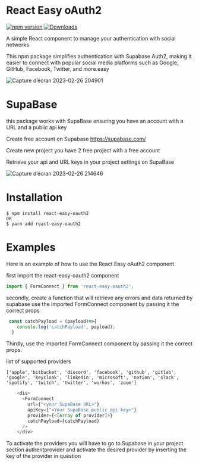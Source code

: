 # React Easy oAuth2

[![npm version](https://badge.fury.io/js/react-easy-oauth2.svg)](https://badge.fury.io/js/react-easy-oauth2)
[![Downloads](https://img.shields.io/npm/dm/react-easy-oauth2.svg)](https://www.npmjs.org/package/react-easy-oauth2)

A simple React component to manage your authentication with social networks

This npm package simplifies authentication with Supabase Auth2, making it easier to connect with popular social media platforms such as Google, GitHub, Facebook, Twitter, and more.easy

![Capture d’écran 2023-02-26 204901](https://user-images.githubusercontent.com/62888392/221435138-ba97798c-f4db-4599-a424-dd666ec2ff7c.png)

# SupaBase

this package works with SupaBase ensuring you have an account with a URL and a public api key 

Create free account on Supabase https://supabase.com/

Create new project you have 2 free project with a free account

Retrieve your api and URL keys in your project settings on SupaBase

![Capture d’écran 2023-02-26 214646](https://user-images.githubusercontent.com/62888392/221436287-449af22c-562f-47f1-b820-5501898729d8.png)

Installation
============== 

    $ npm install react-easy-oauth2
    OR
    $ yarn add react-easy-oauth2

Examples
==========

Here is an example of how to use the React Easy oAuth2 component 

first import the react-easy-oauth2 component 

```javascript
import { FormConnect } from 'react-easy-oauth2';
```

secondly, create a function that will retrieve any errors and data returned by supabase
use the imported FormConnect component by passing it the correct props

```javascript
 const catchPayload = (payload)=>{ 
    console.log('catchPayload', payload);
  }
```

Thirdly, use the imported FormConnect component by passing it the correct props.

list of supported providers

```
['apple','bitbucket', 'discord', 'facebook', 'github', 'gitlab', 'google', 'keycloak', 'linkedin', 'microsoft', 'notion', 'slack', 'spotify', 'twitch', 'twitter', 'workos', 'zoom']
```

```javascript
    <div>
      <FormConnect
        url={"<your SupaBase URL>"}
        apiKey={"<Your SupaBase public api key>"}
        provider={<[Array of provider]>}
        catchPayload={catchPayload}
      />
    </div>
```

To activate the providers you will have to go to Supabase in your project section authentprovider and activate the desired provider by inserting the key of the provider in question 


